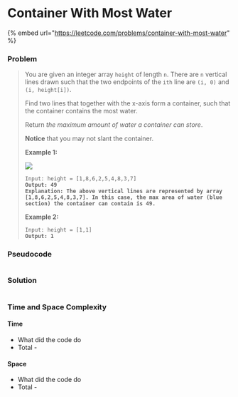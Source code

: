 # Container With Most Water

{% embed url="https://leetcode.com/problems/container-with-most-water" %}

### Problem

> You are given an integer array `height` of length `n`. There are `n` vertical lines drawn such that the two endpoints of the `ith` line are `(i, 0)` and `(i, height[i])`.
>
> Find two lines that together with the x-axis form a container, such that the container contains the most water.
>
> Return _the maximum amount of water a container can store_.
>
> **Notice** that you may not slant the container.
>
> &#x20;
>
> **Example 1:**
>
> ![](https://s3-lc-upload.s3.amazonaws.com/uploads/2018/07/17/question\_11.jpg)
>
> <pre data-overflow="wrap"><code>Input: height = [1,8,6,2,5,4,8,3,7]
> <strong>Output: 49
> </strong><strong>Explanation: The above vertical lines are represented by array [1,8,6,2,5,4,8,3,7]. In this case, the max area of water (blue section) the container can contain is 49.</strong></code></pre>
>
> **Example 2:**
>
> <pre><code>Input: height = [1,1]
> <strong>Output: 1</strong></code></pre>

### Pseudocode

```
```

### Solution

```
```

### Time and Space Complexity

#### Time

* What did the code do
* Total -

#### Space

* What did the code do
* Total -
